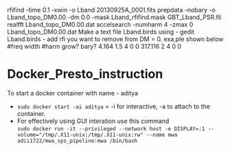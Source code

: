 rfifind -time 0.1 -xwin  -o Lband 20130925A_0001.fits 
prepdata -nobary -o Lband_topo_DM0.00 -dm 0.0 -mask Lband_rfifind.mask GBT_Lband_PSR.fil
realfft Lband_topo_DM0.00.dat
accelsearch -numharm 4 -zmax 0 Lband_topo_DM0.00.dat
Make a text file Lband.birds using - 
  gedit Lband.birds - add rfi you want to remove from DM = 0. exa,ple shown below  
  #freq   width #harm grow? bary?
  4.164   1.5    4    0      0 
  317.116 2      4    0      0

# Docker_Presto_instruction

To start a docker container with name - aditya   
* `sudo docker start -ai aditya` =  -i for interactive, -a to attach to the container.
* For effectively using GUI interation use this command  
`sudo docker run -it --privileged --network host -e DISPLAY=:1 --volume="/tmp/.X11-unix:/tmp/.X11-unix:rw" --name mwa adii1722/mwa_sps_pipeline:mwa /bin/bash`
